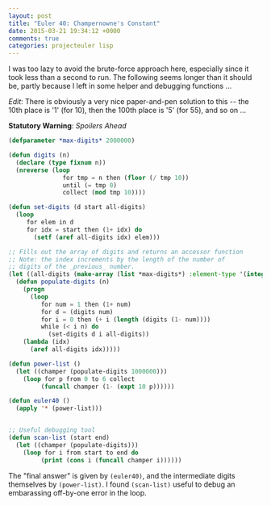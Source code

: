 ```yaml
---
layout: post
title: "Euler 40: Champernowne's Constant"
date: 2015-03-21 19:34:12 +0000
comments: true
categories: projecteuler lisp
---
```


I was too lazy to avoid the brute-force approach here, especially since it took less than a second to run. The following seems longer than it should be, partly because I left in some helper and debugging functions ...

_Edit_: There is obviously a very nice paper-and-pen solution to this -- the 10th place is '1' (for 10), then the 100th place is '5' (for 55), and so on ...

**Statutory Warning**: _Spoilers Ahead_

```lisp
(defparameter *max-digits* 2000000)

(defun digits (n)
  (declare (type fixnum n))
  (nreverse (loop
               for tmp = n then (floor (/ tmp 10))
               until (= tmp 0)
               collect (mod tmp 10))))

(defun set-digits (d start all-digits)
  (loop
     for elem in d
     for idx = start then (1+ idx) do
       (setf (aref all-digits idx) elem)))

;; Fills out the array of digits and returns an accessor function
;; Note: the index increments by the length of the number of
;; digits of the _previous_ number.
(let ((all-digits (make-array (list *max-digits*) :element-type '(integer 0 9) :initial-element 0)))
  (defun populate-digits (n)
    (progn
      (loop
         for num = 1 then (1+ num)
         for d = (digits num)
         for i = 0 then (+ i (length (digits (1- num))))
         while (< i n) do
           (set-digits d i all-digits))
    (lambda (idx)
      (aref all-digits idx)))))

(defun power-list ()
  (let ((champer (populate-digits 1000000)))
    (loop for p from 0 to 6 collect
         (funcall champer (1- (expt 10 p))))))

(defun euler40 ()
  (apply '* (power-list)))


;; Useful debugging tool
(defun scan-list (start end)
  (let ((champer (populate-digits)))
    (loop for i from start to end do
         (print (cons i (funcall champer i))))))
```

The "final answer" is given by `(euler40)`, and the intermediate digits themselves by `(power-list)`. I found `(scan-list)` useful to debug an embarassing off-by-one error in the loop.
